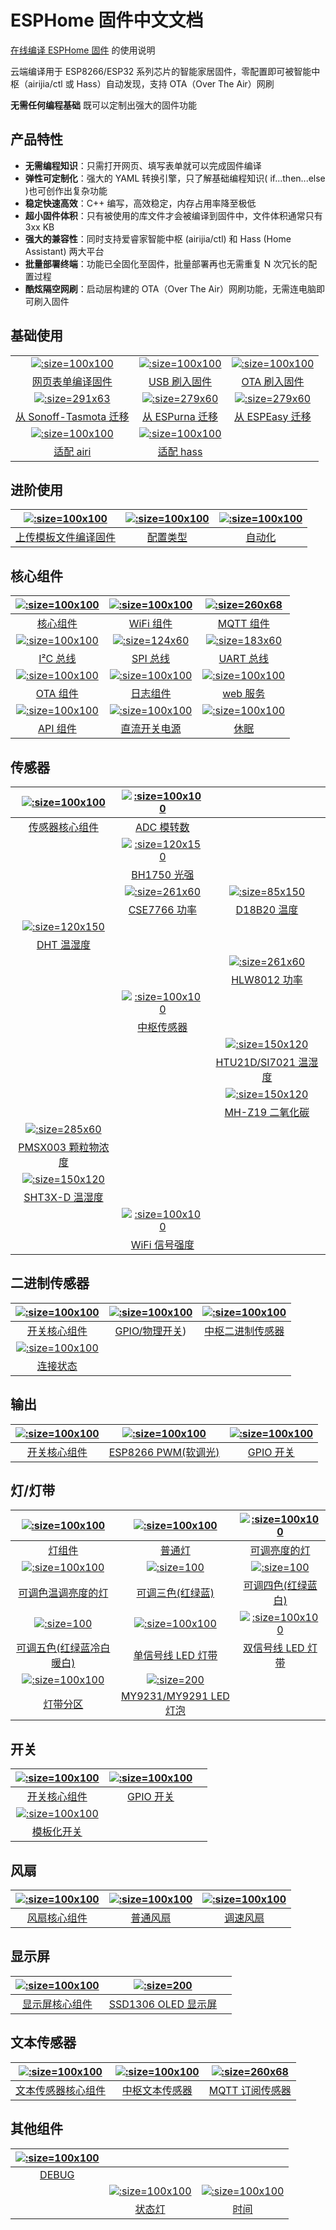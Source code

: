 # ESPHome 固件中文文档

[在线编译 ESPHome 固件](http://airijia.com/ctl) 的使用说明

云端编译用于 ESP8266/ESP32 系列芯片的智能家居固件，零配置即可被智能中枢（airijia/ctl 或 Hass）自动发现，支持 OTA（Over The Air）网刷

**无需任何编程基础** 既可以定制出强大的固件功能

## 产品特性

- **无需编程知识**：只需打开网页、填写表单就可以完成固件编译
- **弹性可定制化**：强大的 YAML 转换引擎，只了解基础编程知识( if...then...else )也可创作出复杂功能
- **稳定快速高效**：C++ 编写，高效稳定，内存占用率降至极低
- **超小固件体积**：只有被使用的库文件才会被编译到固件中，文件体积通常只有 3xx KB
- **强大的兼容性**：同时支持爱睿家智能中枢 (airijia/ctl) 和 Hass (Home Assistant) 两大平台
- **批量部署终端**：功能已全固化至固件，批量部署再也无需重复 N 次冗长的配置过程
- **酷炫隔空网刷**：启动层构建的 OTA（Over The Air）网刷功能，无需连电脑即可刷入固件

## 基础使用


|    |     |     |
| :-: | :-: | :-: |
| [![](http://pic.airijia.com/doc/20190305091925.png ':size=100x100')](esphome/guides/form) | [![](http://pic.airijia.com/doc/20181122161759.png ':size=100x100')](esphome/guides/ttl) |  [![](http://pic.airijia.com/doc/20190303140002.png ':size=100x100')](esphome/guides/ota) | 
| [网页表单编译固件](esphome/guides/form) |  [USB 刷入固件](esphome/guides/ttl) | [OTA 刷入固件](esphome/guides/ota) | 
| [![](http://pic.airijia.com/image/tasmota.svg ':size=291x63')](esphome/guides/migrate_sonoff_tasmota) | [![](http://pic.airijia.com/image/espurna.svg ':size=279x60')](esphome/guides/migrate_espurna) | [![](http://pic.airijia.com/image/espeasy.svg ':size=279x60')](esphome/guides/migrate_espeasy) |
|[从 Sonoff-Tasmota 迁移](esphome/guides/migrate_sonoff_tasmota)  | [从 ESPurna 迁移](esphome/guides/migrate_espurna)  |  [从 ESPEasy 迁移](esphome/guides/migrate_espeasy)  | 
| [![](http://pic.airijia.com/doc/20190305092041.png ':size=100x100')](esphome/guides/integration#airi)  | [![](http://pic.airijia.com/image/home-assistant.svg ':size=100x100')](esphome/guides/integration#hass) | |
| [适配 airi](esphome/guides/integration#airi)  | [适配 hass](esphome/guides/integration#hass) |  | 




## 进阶使用

| [![](http://pic.airijia.com/doc/20190303135144.png ':size=100x100')](esphome/guides/yaml) | [![](http://pic.airijia.com/image/settings.svg ':size=100x100')](esphome/guides/configuration-types) |  [![](http://pic.airijia.com/image/auto-fix.svg ':size=100x100')](esphome/guides/automations) | 
| :-: | :-: | :-: |
|  [上传模板文件编译固件](esphome/guides/yaml) |  [配置类型](esphome/guides/configuration-types) |[自动化](esphome/guides/automations) | 



## 核心组件

| [![](http://pic.airijia.com/image/cloud-circle.svg ':size=100x100')](esphome/components/esphome) | [![](http://pic.airijia.com/image/network-wifi.svg ':size=100x100')](esphome/components/wifi) |  [![](http://pic.airijia.com/image/mqtt.png ':size=260x68')](esphome/components/mqtt) | 
| :-: | :-: | :-: |
|  [核心组件](esphome/components/esphome) |[WiFi 组件](esphome/components/wifi) | [MQTT 组件](esphome/components/mqtt) | 
| [![](http://pic.airijia.com/image/i2c.svg ':size=100x100')](esphome/components/i2c) | [![](http://pic.airijia.com/image/spi.svg ':size=124x60')](esphome/components/spi) |  [![](http://pic.airijia.com/image/uart.svg ':size=183x60')](esphome/components/uart) | 
|  [I²C 总线](esphome/components/i2c) | [SPI 总线](esphome/components/spi) |  [UART 总线](esphome/components/uart) | 
| [![](http://pic.airijia.com/image/system-update.svg ':size=100x100')](esphome/components/ota) | [![](http://pic.airijia.com/image/file-document-box.svg ':size=100x100')](esphome/components/logger) | [![](http://pic.airijia.com/image/http.svg ':size=100x100')](esphome/components/web_server) | 
|  [OTA 组件](esphome/components/ota) | [日志组件](esphome/components/logger) |  [web 服务](esphome/components/web_server)  | 
| [![](http://pic.airijia.com/image/server-network.svg ':size=100x100')](esphome/components/api) | [![](http://pic.airijia.com/image/power.svg ':size=100x100')](esphome/components/power_supply) | [![](http://pic.airijia.com/image/hotel.svg ':size=100x100')](esphome/components/deep_sleep) | 
| [API 组件](esphome/components/api)| [直流开关电源](esphome/components/power_supply) |  [休眠](esphome/components/deep_sleep)  | 





## 传感器


| [![](http://pic.airijia.com/image/folder-open.svg ':size=100x100')](esphome/components/sensor) | [![](http://pic.airijia.com/image/flash.svg ':size=100x100')](esphome/components/sensor/adc) |   | 
| :-: | :-: | :-: |
|  [传感器核心组件](esphome/components/sensor/) | [ADC 模转数](esphome/components/sensor/adc) | |
|  | [![](http://pic.airijia.com/image/bh1750.jpg ':size=120x150')](esphome/components/sensor/bh1750) |   | 
| | [BH1750 光强](esphome/components/sensor/bh1750) | |
|  | [![](http://pic.airijia.com/image/cse7766.svg ':size=261x60')](esphome/components/sensor/cse7766) |    [![](http://pic.airijia.com/image/dallas.jpg ':size=85x150')](esphome/components/sensor/dallas) | 
| |  [CSE7766 功率](esphome/components/sensor/cse7766) |  [D18B20 温度](esphome/components/sensor/dallas) |
| [![](http://pic.airijia.com/image/dht.jpg ':size=120x150')](esphome/components/sensor/dht) |  |   | 
| [DHT 温湿度](esphome/components/sensor/dht) |  | |
|  |  | [![](http://pic.airijia.com/image/hlw8012.svg ':size=261x60')](esphome/components/sensor/hlw8012) |
|   |   |   [HLW8012 功率](esphome/components/sensor/hlw8012) |
|  |  [![](http://pic.airijia.com/image/home-assistant.svg ':size=100x100')](esphome/components/sensor/homeassistant) |  |
|   |  [中枢传感器](esphome/components/sensor/homeassistant)  |   |
|  |  | [![](http://pic.airijia.com/image/htu21d.jpg ':size=150x120')](esphome/components/sensor/htu21d)  |
|   |   |   [HTU21D/SI7021 温湿度](esphome/components/sensor/htu21d) |
|  |  | [![](http://pic.airijia.com/image/mhz19.jpg ':size=150x120')](esphome/components/sensor/mhz19)  |
|   |   | [MH-Z19 二氧化碳](esphome/components/sensor/mhz19)  |
| [![](http://pic.airijia.com/image/pmsx003.svg ':size=285x60')](esphome/components/sensor/pmsx003) |  |  |
| [PMSX003 颗粒物浓度](esphome/components/sensor/pmsx003)  |   |   |
| [![](http://pic.airijia.com/image/sht3xd.jpg ':size=150x120')](esphome/components/sensor/sht3xd) |  |  |
|   [SHT3X-D 温湿度](esphome/components/sensor/sht3xd)  |   |   |
|  |  [![](http://pic.airijia.com/image/network-wifi.svg ':size=100x100')](esphome/components/sensor/wifi_signal) |  |
|   |  [WiFi 信号强度](esphome/components/sensor/wifi_signal)  |   |






<!-- -  [MAX6675 温度](esphome/components/sensor/dallas) -->

<!-- -  [DHT12 温湿度(I²C 总线)](esphome/components/sensor/dht) -->
<!-- -  [HDC1080 温湿度](esphome/components/sensor/dallas) -->


<!-- -  [MS5611 气压](esphome/components/sensor/ms5611) -->
<!-- -  [BMP085/BMP180 温度+气压](esphome/components/sensor/ms5611) -->
<!-- -  [BMP280 温度+气压](esphome/components/sensor/ms5611) -->
<!-- -  [BME280 温湿度+气压](esphome/components/sensor/ms5611) -->
<!-- -  [BME680 温湿度+气压+空气品质](esphome/components/sensor/ms5611) -->





<!-- -  [TSL2561 光强](esphome/components/sensor/tsl2561) -->


<!-- -  [INA219 功率](esphome/components/sensor/ms5611) -->
<!-- -  [INA3221 功率](esphome/components/sensor/ms5611) -->


<!-- -  [HX711 压力](esphome/components/sensor/ms5611) -->
<!-- -  [TCS34725 颜色识别](esphome/components/sensor/ms5611) -->
<!-- -  [HMC5883L 罗盘](esphome/components/sensor/ms5611) -->
<!-- -  [MPU6050  陀螺仪](esphome/components/sensor/ms5611) -->
<!-- -  [超声波测距](esphome/components/sensor/ms5611) -->


<!--   [ads1115 模转数](esphome/components/sensor/ads1115)
-  [占空比](esphome/components/sensor/adc)
-  [霍尔效应(ESP32)](esphome/components/sensor/adc)
-  [脉冲计数](esphome/components/sensor/ms5611)
-  [旋转编码器](esphome/components/sensor/ms5611)


-  [软件逻辑传感器](esphome/components/light/)
-  [运行时间](esphome/components/light/)-->


## 二进制传感器


| [![](http://pic.airijia.com/image/folder-open.svg ':size=100x100')](esphome/components/binary_sensor/) | [![](http://pic.airijia.com/image/pin.svg ':size=100x100')](esphome/components/binary_sensor/gpio) |  [![](http://pic.airijia.com/image/home-assistant.svg ':size=100x100')](esphome/components/binary_sensor/homeassistant) | 
| :-: | :-: | :-: |
|  [开关核心组件](esphome/components/binary_sensor/) | [GPIO/物理开关](esphome/components/binary_sensor/gpio)) | [中枢二进制传感器](esphome/components/binary_sensor/homeassistant) | 
| [![](http://pic.airijia.com/image/server-network.svg ':size=100x100')](esphome/components/binary_sensor/status) | | |
| [连接状态](esphome/components/binary_sensor/status) | | |


## 输出



| [![](http://pic.airijia.com/image/folder-open.svg ':size=100x100')](esphome/components/output/) | [![](http://pic.airijia.com/image/pwm.png ':size=100x100')](esphome/components/output/esp8266_pwm) |  [![](http://pic.airijia.com/image/pin.svg ':size=100x100')](esphome/components/output/gpio) | 
| :-: | :-: | :-: |
|  [开关核心组件](esphome/components/output/) | [ESP8266 PWM(软调光)](esphome/components/output/esp8266_pwm) | [GPIO 开关](esphome/components/output/gpio) | 



## 灯/灯带


| [![](http://pic.airijia.com/image/folder-open.svg ':size=100x100')](esphome/components/light/) | [![](http://pic.airijia.com/image/lightbulb.svg ':size=100x100')](esphome/components/light/binary) | [![](http://pic.airijia.com/image/brightness-medium.svg ':size=100x100')](esphome/components/light/monochromatic) |
| :-: | :-: | :-: |
| [灯组件](esphome/components/light/)  | [普通灯](esphome/components/light/binary) |  [可调亮度的灯](esphome/components/light/monochromatic) | 
| [![](http://pic.airijia.com/image/brightness-medium.svg ':size=100x100')](esphome/components/light/cwww) | [![](http://pic.airijia.com/image/rgb.png ':size=100')](esphome/components/light/rgb) |  [![](http://pic.airijia.com/image/rgbw.png ':size=100')](esphome/components/light/rgbw) |
| [可调色温调亮度的灯](esphome/components/light/cwww)  | [可调三色(红绿蓝)](esphome/components/light/rgb) |  [可调四色(红绿蓝白)](esphome/components/light/rgbw) |
| [![](http://pic.airijia.com/image/rgbw.png ':size=100')](esphome/components/light/rgbww) | [![](http://pic.airijia.com/image/color_lens.svg ':size=100x100')](esphome/components/light/fastled_clockless) | [![](http://pic.airijia.com/image/color_lens.svg ':size=100x100')](esphome/components/light/fastled_spi)  |
| [可调五色(红绿蓝冷白暖白)](esphome/components/light/rgbww)  | [单信号线 LED 灯带](esphome/components/light/fastled_clockless) |  [双信号线 LED 灯带](esphome/components/light/fastled_spi) |
| [![](http://pic.airijia.com/image/color_lens.svg ':size=100x100')](esphome/components/light/partition) | [![](http://pic.airijia.com/image/my9231.svg ':size=200')](esphome/components/light/my9231) |  |
| [灯带分区](esphome/components/light/partition) |  [MY9231/MY9291 LED 灯泡](esphome/components/light/my9231) |  |


## 开关



| [![](http://pic.airijia.com/image/folder-open.svg ':size=100x100')](esphome/components/switch/) | [![](http://pic.airijia.com/image/pin.svg ':size=100x100')](esphome/components/switch/gpio) |  |
| :-: | :-: | :-: |
|  [开关核心组件](esphome/components/switch/) |  [GPIO 开关](esphome/components/switch/gpio) |  |
| [![](http://pic.airijia.com/image/description.svg ':size=100x100')](esphome/components/switch/template) | | |
|  [模板化开关](esphome/components/switch/template) |  |  |


## 风扇

| [![](http://pic.airijia.com/image/folder-open.svg ':size=100x100')](esphome/components/fan/) | [![](http://pic.airijia.com/image/fan.svg ':size=100x100')](esphome/components/fan/binary) | [![](http://pic.airijia.com/image/fan.svg ':size=100x100')](esphome/components/fan/speed) |
| :-: | :-: | :-: |
|  [风扇核心组件](esphome/components/fan/) |  [普通风扇](esphome/components/fan/binary) | [调速风扇](esphome/components/fan/speed) |




## 显示屏

| [![](http://pic.airijia.com/image/folder-open.svg ':size=100x100')](esphome/components/display/) | [![](http://pic.airijia.com/doc/20190303123232.png ':size=200')](esphome/components/display/ssd1306_i2c) |  |
| :-: | :-: | :-: |
| [显示屏核心组件](esphome/components/display/)  | [SSD1306 OLED 显示屏](esphome/components/display/ssd1306_i2c)  |   |   |





## 文本传感器

| [![](http://pic.airijia.com/image/folder-open.svg ':size=100x100')](esphome/components/text_sensor/) | [![](http://pic.airijia.com/image/home-assistant.svg ':size=100x100')](esphome/components/text_sensor/homeassistant) | [![](http://pic.airijia.com/image/mqtt.png ':size=260x68')](esphome/components/text_sensor/mqtt_subscribe) |
| :-: | :-: | :-: |
|  [文本传感器核心组件](esphome/components/text_sensor/) |  [中枢文本传感器](esphome/components/text_sensor/homeassistant) | [MQTT 订阅传感器](esphome/components/text_sensor/mqtt_subscribe) |





## 其他组件

| [![](http://pic.airijia.com/image/bug-report.svg ':size=100x100')](esphome/components/debug) |  | |
| :-: | :-: | :-: |
|  [DEBUG](esphome/components/debug) |  |  |
|  |  [![](http://pic.airijia.com/image/led-on.svg ':size=100x100')](esphome/components/status_led) | [![](http://pic.airijia.com/image/clock-outline.svg ':size=100x100')](esphome/components/time) |
|  | [状态灯](esphome/components/status_led) | [时间](esphome/components/time) |

